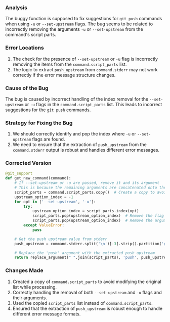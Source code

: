### Analysis
The buggy function is supposed to fix suggestions for `git push` commands when using `-u` or `--set-upstream` flags. The bug seems to be related to incorrectly removing the arguments `-u` or `--set-upstream` from the command's script parts.

### Error Locations
1. The check for the presence of `--set-upstream` or `-u` flag is incorrectly removing the items from the `command.script_parts` list.
2. The logic to extract `push_upstream` from `command.stderr` may not work correctly if the error message structure changes.

### Cause of the Bug
The bug is caused by incorrect handling of the index removal for the `--set-upstream` or `-u` flags in the `command.script_parts` list. This leads to incorrect suggestions for the `git push` commands.

### Strategy for Fixing the Bug
1. We should correctly identify and pop the index where `-u` or `--set-upstream` flags are found.
2. We need to ensure that the extraction of `push_upstream` from the `command.stderr` output is robust and handles different error messages.

### Corrected Version
```python
@git_support
def get_new_command(command):
    # If --set-upstream or -u are passed, remove it and its argument
    # This is because the remaining arguments are concatenated onto the command suggested by git
    script_parts = command.script_parts.copy()  # Create a copy to avoid modifying the original
    upstream_option_index = -1
    for opt in ['--set-upstream', '-u']:
        try:
            upstream_option_index = script_parts.index(opt)
            script_parts.pop(upstream_option_index)  # Remove the flag
            script_parts.pop(upstream_option_index)  # Remove the argument
        except ValueError:
            pass

    # Get the push upstream value from stderr
    push_upstream = command.stderr.split('\n')[-3].strip().partition('git ')[2]

    # Replace the 'push' argument with the extracted push_upstream
    return replace_argument(" ".join(script_parts), 'push', push_upstream)
```

### Changes Made
1. Created a copy of `command.script_parts` to avoid modifying the original list while processing.
2. Correctly handling the removal of both `--set-upstream` and `-u` flags and their arguments.
3. Used the copied `script_parts` list instead of `command.script_parts`.
4. Ensured that the extraction of `push_upstream` is robust enough to handle different error message formats.